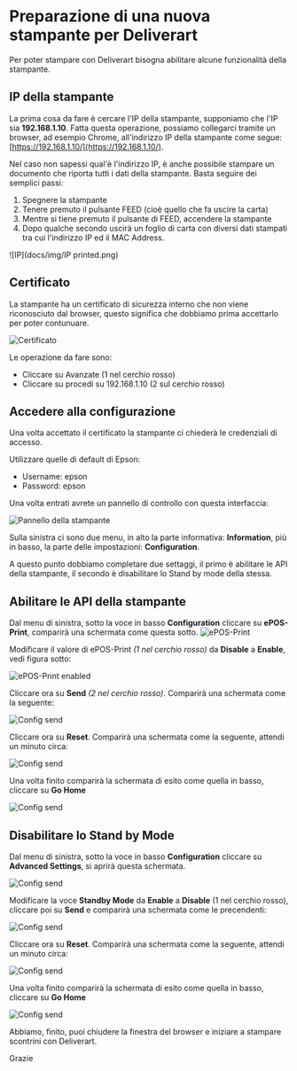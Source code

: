 # Preparazione di una nuova stampante per Deliverart

Per poter stampare con Deliverart bisogna abilitare alcune funzionalità della stampante.

## IP della stampante

La prima cosa da fare è cercare l'IP della stampante, supponiamo che l'IP sia **192.168.1.10**.
Fatta questa operazione, possiamo collegarci tramite un browser, ad esempio Chrome, all'indirizzo IP della stampante come segue: [https://192.168.1.10/](https://192.168.1.10/).

Nel caso non sapessi qual'è l'indirizzo IP, è anche possibile stampare un documento che riporta tutti i dati della stampante.
Basta seguire dei semplici passi:
1. Spegnere la stampante
2. Tenere premuto il pulsante FEED (cioè quello che fa uscire la carta)
3. Mentre si tiene premuto il pulsante di FEED, accendere la stampante
4. Dopo qualche secondo uscirà un foglio di carta con diversi dati stampati tra cui l'indirizzo IP ed il MAC Address.

![IP](docs/img/IP printed.png)

## Certificato

La stampante ha un certificato di sicurezza interno che non viene riconosciuto dal browser, questo significa che dobbiamo prima accettarlo per poter contunuare.

![Certificato](docs/img/certificate-agree.png)

Le operazione da fare sono:

- Cliccare su Avanzate (1 nel cerchio rosso)
- Cliccare su procedi su 192.168.1.10 (2 sul cerchio rosso)

## Accedere alla configurazione

Una volta accettato il certificato la stampante ci chiederà le credenziali di accesso.

Utilizzare quelle di default di Epson:

- Username: epson
- Password: epson

Una volta entrati avrete un pannello di controllo con questa interfaccia:

![Pannello della stampante](docs/img/print-panel.png)

Sulla sinistra ci sono due menu, in alto la parte informativa: **Information**, più in basso, la parte delle impostazioni: **Configuration**.

A questo punto dobbiamo completare due settaggi, il primo è abilitare le API della stampante, il secondo è disabilitare lo Stand by mode della stessa.

## Abilitare le API della stampante

Dal menu di sinistra, sotto la voce in basso **Configuration** cliccare su **ePOS-Print**, comparirà una schermata come questa sotto.
![ePOS-Print](docs/img/epos-print.png)

Modificare il valore di ePOS-Print *(1 nel cerchio rosso)* da **Disable** a **Enable**, vedi figura sotto:

![ePOS-Print enabled](docs/img/epos-print-enable.png)

Cliccare ora su **Send** *(2 nel cerchio rosso)*. Comparirà una schermata come la seguente:

![Config send](docs/img/conf-send-a.png)

Cliccare ora su **Reset**. Comparirà una schermata come la seguente, attendi un minuto circa:

![Config send](docs/img/conf-send-b.png)

Una volta finito comparirà la schermata di esito come quella in basso, cliccare su **Go Home**

![Config send](docs/img/conf-send-c.png)

## Disabilitare lo Stand by Mode

Dal menu di sinistra, sotto la voce in basso **Configuration** cliccare su **Advanced Settings**, si aprirà questa schermata.

![Config send](docs/img/advanced-settings.png)

Modificare la voce **Standby Mode** da **Enable** a **Disable** (1 nel cerchio rosso), cliccare poi su **Send** e comparirà una schermata come le precendenti:

![Config send](docs/img/conf-send-a.png)

Cliccare ora su **Reset**. Comparirà una schermata come la seguente, attendi un minuto circa:

![Config send](docs/img/conf-send-b.png)

Una volta finito comparirà la schermata di esito come quella in basso, cliccare su **Go Home**

![Config send](docs/img/conf-send-c.png)

Abbiamo, finito, puoi chiudere la finestra del browser e iniziare a stampare scontrini con Deliverart.

Grazie
